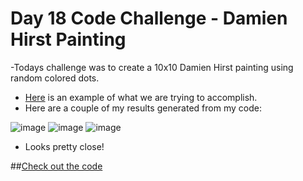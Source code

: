 # Day 18 Code Challenge - Damien Hirst Painting

-Todays challenge was to create a 10x10 Damien Hirst painting using random colored dots.
- [Here](https://www.artsy.net/artist-series/damien-hirst-spots) is an example of what we are trying to accomplish.
- Here are a couple of my results generated from my code:

![image](https://user-images.githubusercontent.com/52113778/209152966-e4105ef9-49ab-4c3f-94d3-fa64245b3a6c.png)
![image](https://user-images.githubusercontent.com/52113778/209153127-475ddef8-1b9d-40bd-8bfa-4d49ee5287e9.png)
![image](https://user-images.githubusercontent.com/52113778/209153295-87fb486d-30e4-4a2e-b526-88edf1c0f8aa.png)

- Looks pretty close!

##[Check out the code](https://github.com/TroyCaywood/Python/blob/main/100%20Days%20of%20Code/CodeChallenges/Day-18/Day_18-HirstPainting.py)
